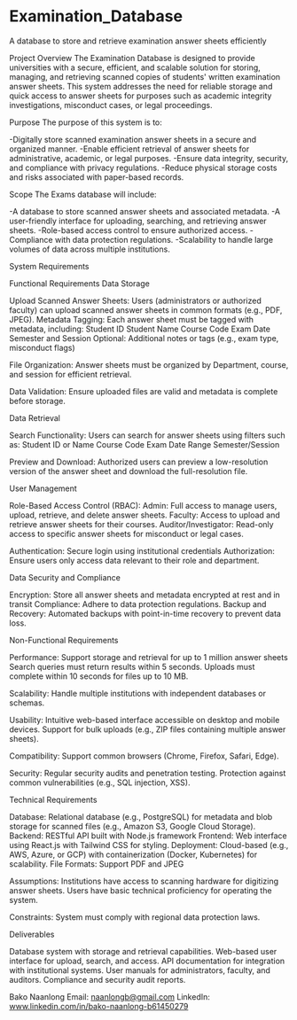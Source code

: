   # Examination_Database
A database to store and retrieve examination answer sheets efficiently

Project Overview
The Examination Database is designed to provide universities with a secure, efficient, and scalable solution for storing, managing, and retrieving scanned copies of students' written examination answer sheets. This system addresses the need for reliable storage and quick access to answer sheets for purposes such as academic integrity investigations, misconduct cases, or legal proceedings.

Purpose
The purpose of this system is to:

-Digitally store scanned examination answer sheets in a secure and organized manner.
-Enable efficient retrieval of answer sheets for administrative, academic, or legal purposes.
-Ensure data integrity, security, and compliance with privacy regulations.
-Reduce physical storage costs and risks associated with paper-based records.

Scope
The Exams database will include:

-A database to store scanned answer sheets and associated metadata.
-A user-friendly interface for uploading, searching, and retrieving answer sheets.
-Role-based access control to ensure authorized access.
-Compliance with data protection regulations.
-Scalability to handle large volumes of data across multiple institutions.

System Requirements

Functional Requirements
Data Storage

Upload Scanned Answer Sheets: Users (administrators or authorized faculty) can upload scanned answer sheets in common formats (e.g., PDF, JPEG).
Metadata Tagging: Each answer sheet must be tagged with metadata, including:
Student ID
Student Name
Course Code
Exam Date
Semester and Session
Optional: Additional notes or tags (e.g., exam type, misconduct flags)


File Organization: Answer sheets must be organized by Department, course, and session for efficient retrieval.

Data Validation: Ensure uploaded files are valid and metadata is complete before storage.


Data Retrieval

Search Functionality: Users can search for answer sheets using filters such as:
Student ID or Name
Course Code
Exam Date Range
Semester/Session

Preview and Download: Authorized users can preview a low-resolution version of the answer sheet and download the full-resolution file.


User Management

Role-Based Access Control (RBAC):
Admin: Full access to manage users, upload, retrieve, and delete answer sheets.
Faculty: Access to upload and retrieve answer sheets for their courses.
Auditor/Investigator: Read-only access to specific answer sheets for misconduct or legal cases.


Authentication: Secure login using institutional credentials
Authorization: Ensure users only access data relevant to their role and department.

Data Security and Compliance

Encryption: Store all answer sheets and metadata encrypted at rest and in transit
Compliance: Adhere to data protection regulations.
Backup and Recovery: Automated backups with point-in-time recovery to prevent data loss.

Non-Functional Requirements

Performance:
Support storage and retrieval for up to 1 million answer sheets
Search queries must return results within 5 seconds.
Uploads must complete within 10 seconds for files up to 10 MB.

Scalability:
Handle multiple institutions with independent databases or schemas.

Usability:
Intuitive web-based interface accessible on desktop and mobile devices.
Support for bulk uploads (e.g., ZIP files containing multiple answer sheets).

Compatibility:
Support common browsers (Chrome, Firefox, Safari, Edge).

Security:
Regular security audits and penetration testing.
Protection against common vulnerabilities (e.g., SQL injection, XSS).


Technical Requirements

Database: Relational database (e.g., PostgreSQL) for metadata and blob storage for scanned files (e.g., Amazon S3, Google Cloud Storage).
Backend: RESTful API built with Node.js framework 
Frontend: Web interface using React.js with Tailwind CSS for styling.
Deployment: Cloud-based (e.g., AWS, Azure, or GCP) with containerization (Docker, Kubernetes) for scalability.
File Formats: Support PDF and JPEG


Assumptions:
Institutions have access to scanning hardware for digitizing answer sheets.
Users have basic technical proficiency for operating the system.

Constraints:
System must comply with regional data protection laws.

Deliverables

Database system with storage and retrieval capabilities.
Web-based user interface for upload, search, and access.
API documentation for integration with institutional systems.
User manuals for administrators, faculty, and auditors.
Compliance and security audit reports.

Bako Naanlong
Email: naanlongb@gmail.com
LinkedIn: www.linkedin.com/in/bako-naanlong-b61450279

